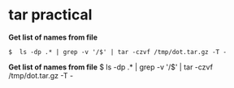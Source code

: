 tar practical
===
**Get list of names from file**

    $  ls -dp .* | grep -v '/$' | tar -czvf /tmp/dot.tar.gz -T - 
**Get list of names from file**
    $  ls -dp .* | grep -v '/$' | tar -czvf /tmp/dot.tar.gz -T - 
